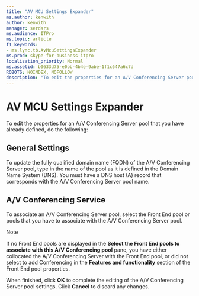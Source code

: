 ```yaml
---
title: "AV MCU Settings Expander"
ms.author: kenwith
author: kenwith
manager: serdars
ms.audience: ITPro
ms.topic: article
f1_keywords:
- ms.lync.tb.AvMcuSettingsExpander
ms.prod: skype-for-business-itpro
localization_priority: Normal
ms.assetid: b0633d75-e0bb-4b4e-9abe-1f1c647a6c7d
ROBOTS: NOINDEX, NOFOLLOW
description: "To edit the properties for an A/V Conferencing Server pool that you have already defined, do the following:"
---
```


# AV MCU Settings Expander
 
To edit the properties for an A/V Conferencing Server pool that you have already defined, do the following:
  
## General Settings

To update the fully qualified domain name (FQDN) of the A/V Conferencing Server pool, type in the name of the pool as it is defined in the Domain Name System (DNS). You must have a DNS host (A) record that corresponds with the A/V Conferencing Server pool name.
  
## A/V Conferencing Service

To associate an A/V Conferencing Server pool, select the Front End pool or pools that you have to associate with the A/V Conferencing Server pool.
  
> [!NOTE]
> If no Front End pools are displayed in the **Select the Front End pools to associate with this A/V Conferencing pool** pane, you have either collocated the A/V Conferencing Server with the Front End pool, or did not select to add Conferencing in the **Features and functionality** section of the Front End pool properties.
  

When finished, click **OK** to complete the editing of the A/V Conferencing Server pool settings. Click **Cancel** to discard any changes.
  

